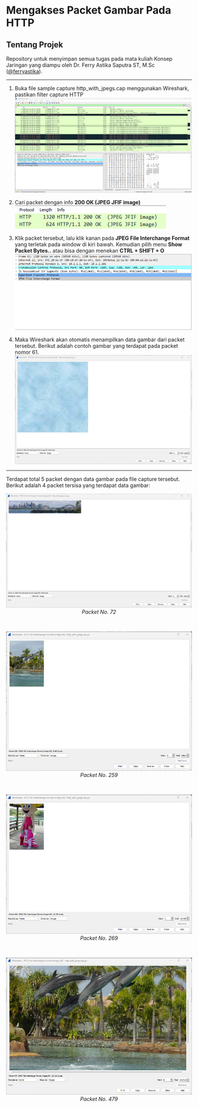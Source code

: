 # Mengakses Packet Gambar Pada HTTP

## Tentang Projek

Repository untuk menyimpan semua tugas pada mata kuliah Konsep Jaringan yang diampu oleh Dr. Ferry Astika Saputra ST, M.Sc ([@ferryastika](https://github.com/ferryastika)).

---

1. Buka file sample capture http_with_jpegs.cap menggunakan Wireshark, pastikan filter capture HTTP <br>
   ![Wireshark](./assets/jpeg_cap.png)

2. Cari packet dengan info **200 OK (JPEG JFIF image)** <br>
   ![200 OK](./assets/200_ok.png)

3. Klik packet tersebut, lalu klik kanan pada **JPEG File Interchange Format** yang terletak pada window di kiri bawah. Kemudian pilih menu **Show Packet Bytes..** atau bisa dengan menekan **CTRL + SHIFT + O** <br>
   ![Interchange Format](./assets/left_bar.png)

4. Maka Wireshark akan otomatis menampilkan data gambar dari packet tersebut. Berikut adalah contoh gambar yang terdapat pada packet nomor 61. <br>
   ![61](./assets/61.png)

---

Terdapat total 5 packet dengan data gambar pada file capture tersebut. Berikut adalah 4 packet tersisa yang terdapat data gambar:

<p align="center">
<img src="./assets/72.png" alt="72">
<br>
<i>Packet No. 72</i>
</p>

<br>

<p align="center">
<img src="./assets/259.png" alt="259">
<br>
<i>Packet No. 259</i>
</p>

<br>

<p align="center">
<img src="./assets/269.png" alt="269">
<br>
<i>Packet No. 269</i>
</p>

<br>

<p align="center">
<img src="./assets/479.png" alt="479">
<br>
<i>Packet No. 479</i>
</p>
